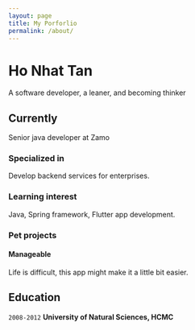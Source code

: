 ```yaml
---
layout: page
title: My Porforlio
permalink: /about/
---
```


# Ho Nhat Tan
A software developer, a leaner, and becoming thinker

## Currently
Senior java developer at Zamo

### Specialized in
Develop backend services for enterprises.

### Learning interest
Java, Spring framework, Flutter app development.

### Pet projects

#### Manageable
Life is difficult, this app might make it a little bit easier.


## Education
`2008-2012`
__University of Natural Sciences, HCMC__
